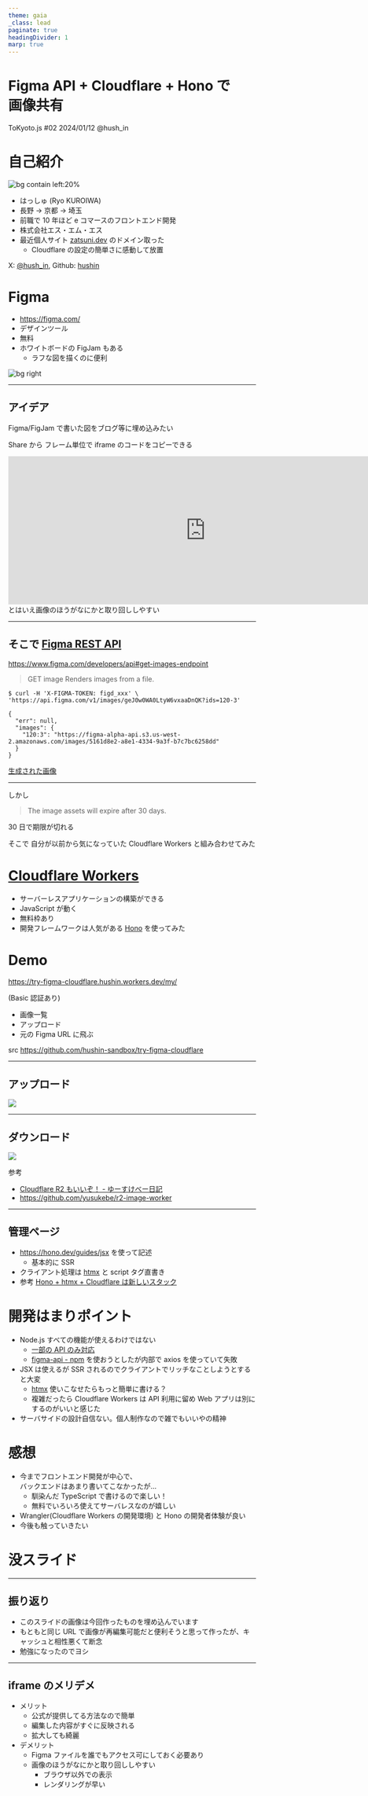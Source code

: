 ```yaml
---
theme: gaia
_class: lead
paginate: true
headingDivider: 1
marp: true
---
```


# Figma API + Cloudflare + Hono で<br>画像共有

ToKyoto.js #02
2024/01/12
@hush_in

# 自己紹介

![bg contain left:20%](https://try-figma-cloudflare.hushin.workers.dev/c1a9eb84-3d99-4991-a08c-210bfe85a021.png)

- はっしゅ (Ryo KUROIWA)
- 長野 → 京都 → 埼玉
- 前職で 10 年ほど e コマースのフロントエンド開発
- 株式会社エス・エム・エス
- 最近個人サイト [zatsuni.dev](https://zatsuni.dev/) のドメイン取った
  - Cloudflare の設定の簡単さに感動して放置

X: [@hush_in](https://github.com/hushin), Github: [hushin](https://github.com/hushin)

# Figma

- https://figma.com/
- デザインツール
- 無料
- ホワイトボードの FigJam もある
  - ラフな図を描くのに便利

![bg right](https://try-figma-cloudflare.hushin.workers.dev/19511fb0-e380-43b7-b5fe-53a780706c41.png)

---

## アイデア

Figma/FigJam で書いた図をブログ等に埋め込みたい

Share から フレーム単位で iframe のコードをコピーできる

<iframe style="border: 1px solid rgba(0, 0, 0, 0.1);" width="800" height="300" src="https://www.figma.com/embed?embed_host=share&url=https%3A%2F%2Fwww.figma.com%2Ffile%2FgeJ0w0WA0LtyW6vxaaDnQK%2FGoogle-Material-Design%3Ftype%3Ddesign%26node-id%3D120%253A3%26mode%3Ddesign%26t%3DnDLSEYeaTlt45wA2-1" allowfullscreen></iframe><br>
とはいえ画像のほうがなにかと取り回ししやすい

---

## そこで [Figma REST API](https://www.figma.com/developers/api)

https://www.figma.com/developers/api#get-images-endpoint

> GET image
> Renders images from a file.

```
$ curl -H 'X-FIGMA-TOKEN: figd_xxx' \
'https://api.figma.com/v1/images/geJ0w0WA0LtyW6vxaaDnQK?ids=120-3'

{
  "err": null,
  "images": {
    "120:3": "https://figma-alpha-api.s3.us-west-2.amazonaws.com/images/5161d8e2-a8e1-4334-9a3f-b7c7bc6258dd"
  }
}
```

[生成された画像](https://figma-alpha-api.s3.us-west-2.amazonaws.com/images/5161d8e2-a8e1-4334-9a3f-b7c7bc6258dd)

---

しかし

> The image assets will expire after 30 days.

30 日で期限が切れる

そこで 自分が以前から気になっていた Cloudflare Workers と組み合わせてみた

# [Cloudflare Workers](https://www.cloudflare.com/ja-jp/developer-platform/workers/)

- サーバーレスアプリケーションの構築ができる
- JavaScript が動く
- 無料枠あり
- 開発フレームワークは人気がある [Hono](https://hono.dev/) を使ってみた

# Demo

https://try-figma-cloudflare.hushin.workers.dev/my/

(Basic 認証あり)

- 画像一覧
- アップロード
- 元の Figma URL に飛ぶ

src https://github.com/hushin-sandbox/try-figma-cloudflare

---

## アップロード

![](https://try-figma-cloudflare.hushin.workers.dev/866e8cca-c8fa-413d-bb48-f2c5c6a6bc65.png)

---

## ダウンロード

![](https://try-figma-cloudflare.hushin.workers.dev/acd1e1d5-96d2-413a-be3f-6e356306a646.png)

参考

- [Cloudflare R2 もいいぞ！ - ゆーすけべー日記](https://yusukebe.com/posts/2022/r2-beta/)
- https://github.com/yusukebe/r2-image-worker

---

## 管理ページ

- https://hono.dev/guides/jsx を使って記述
  - 基本的に SSR
- クライアント処理は [htmx](https://htmx.org/) と script タグ直書き
- 参考 [Hono + htmx + Cloudflare は新しいスタック](https://zenn.dev/yusukebe/articles/e8ff26c8507799)

# 開発はまりポイント

- Node.js すべての機能が使えるわけではない
  - [一部の API のみ対応](https://developers.cloudflare.com/workers/runtime-apis/nodejs/)
  - [figma-api - npm](https://www.npmjs.com/package/figma-api) を使おうとしたが内部で axios を使っていて失敗
- JSX は使えるが SSR されるのでクライアントでリッチなことしようとすると大変
  - [htmx](https://htmx.org/) 使いこなせたらもっと簡単に書ける？
  - 複雑だったら Cloudflare Workers は API 利用に留め Web アプリは別にするのがいいと感じた
- サーバサイドの設計自信ない。個人制作なので雑でもいいやの精神


# 感想

- 今までフロントエンド開発が中心で、<br>バックエンドはあまり書いてこなかったが…
  - 馴染んだ TypeScript で書けるので楽しい！
  - 無料でいろいろ使えてサーバレスなのが嬉しい
- Wrangler(Cloudflare Workers の開発環境) と Hono の開発者体験が良い
- 今後も触っていきたい


# 没スライド


---


## 振り返り

- このスライドの画像は今回作ったものを埋め込んでいます
- もともと同じ URL で画像が再編集可能だと便利そうと思って作ったが、キャッシュと相性悪くて断念
- 勉強になったのでヨシ

---

## iframe のメリデメ

- メリット
  - 公式が提供してる方法なので簡単
  - 編集した内容がすぐに反映される
  - 拡大しても綺麗
- デメリット
  - Figma ファイルを誰でもアクセス可にしておく必要あり
  - 画像のほうがなにかと取り回ししやすい
    - ブラウザ以外での表示
    - レンダリングが早い
